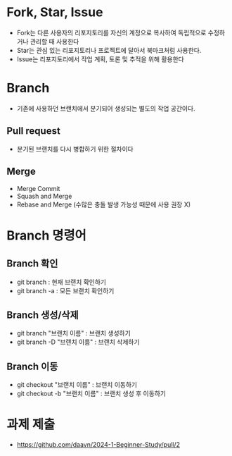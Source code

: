 # Fork, Star, Issue
- Fork는 다른 사용자의 리포지토리를 자신의 계정으로 복사하여 독립적으로 수정하거나 관리할 때 사용한다
- Star는 관심 있는 리포지토리나 프로젝트에 달아서 북마크처럼 사용한다.
- Issue는 리포지토리에서 작업 계획, 토론 및 추적을 위해 활용한다

# Branch
- 기존에 사용하던 브랜치에서 분기되어 생성되는 별도의 작업 공간이다.
## Pull request
 - 분기된 브랜치를 다시 병합하기 위한 절차이다
## Merge
 - Merge Commit
 - Squash and Merge
 - Rebase and Merge (수많은 충돌 발생 가능성 때문에 사용 권장 X)  


# Branch 명령어
## Branch 확인
 - git branch : 현재 브랜치 확인하기
 - git branch -a : 모든 브랜치 확인하기
## Branch 생성/삭제
 - git branch "브랜치 이름" : 브랜치 생성하기
 - git branch -D "브랜치 이름" : 브랜치 삭제하기

## Branch 이동
 - git checkout "브랜치 이름" : 브랜치 이동하기
 - git checkout -b "브랜치 이름" : 브랜치 생성 후 이동하기

# 과제 제출
 - https://github.com/daavn/2024-1-Beginner-Study/pull/2